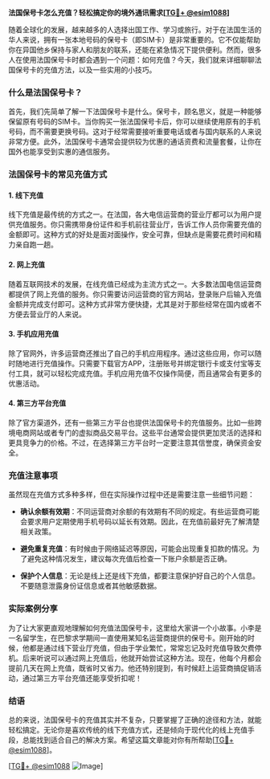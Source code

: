 **法国保号卡怎么充值？轻松搞定你的境外通讯需求[[TG💪+ @esim1088](https://t.me/s/esim1088)]**

随着全球化的发展，越来越多的人选择出国工作、学习或旅行。对于在法国生活的华人来说，拥有一张本地号码的保号卡（即SIM卡）是非常重要的。它不仅能帮助你在异国他乡保持与家人和朋友的联系，还能在紧急情况下提供便利。然而，很多人在使用法国保号卡时都会遇到一个问题：如何充值？今天，我们就来详细聊聊法国保号卡的充值方法，以及一些实用的小技巧。

### 什么是法国保号卡？

首先，我们先简单了解一下法国保号卡是什么。保号卡，顾名思义，就是一种能够保留原有号码的SIM卡。当你购买一张法国保号卡后，你可以继续使用原有的手机号码，而不需要更换号码。这对于经常需要接听重要电话或者与国内联系的人来说非常方便。此外，法国保号卡通常会提供较为优惠的通话资费和流量套餐，让你在国外也能享受到实惠的通信服务。

### 法国保号卡的常见充值方式

#### 1. 线下充值

线下充值是最传统的方式之一。在法国，各大电信运营商的营业厅都可以为用户提供充值服务。你只需携带身份证件和手机前往营业厅，告诉工作人员你需要充值的金额即可。这种方式的好处是面对面操作，安全可靠，但缺点是需要花费时间和精力亲自跑一趟。

#### 2. 网上充值

随着互联网技术的发展，在线充值已经成为主流方式之一。大多数法国电信运营商都提供了网上充值的服务。你只需要访问运营商的官方网站，登录账户后输入充值金额并完成支付即可。这种方式非常方便快捷，尤其是对于那些经常在国内或者不方便去营业厅的人来说。

#### 3. 手机应用充值

除了官网外，许多运营商还推出了自己的手机应用程序。通过这些应用，你可以随时随地进行充值操作。只需要下载官方APP，注册账号并绑定银行卡或支付宝等支付工具，就可以轻松完成充值。手机应用充值不仅操作简便，而且通常会有更多的优惠活动。

#### 4. 第三方平台充值

除了官方渠道外，还有一些第三方平台也提供法国保号卡的充值服务。比如一些跨境电商网站或者专门的虚拟商品交易平台。这些平台通常会提供更加灵活的选择和更具竞争力的价格。不过，在选择第三方平台时一定要注意其信誉度，确保资金安全。

### 充值注意事项

虽然现在充值方式多种多样，但在实际操作过程中还是需要注意一些细节问题：

- **确认余额有效期**：不同运营商对余额的有效期有不同的规定。有些运营商可能会要求用户定期使用手机号码以延长有效期。因此，在充值前最好先了解清楚相关政策。
  
- **避免重复充值**：有时候由于网络延迟等原因，可能会出现重复扣款的情况。为了避免这种情况发生，建议每次充值后检查一下账户余额是否正确。
  
- **保护个人信息**：无论是线上还是线下充值，都要注意保护好自己的个人信息。不要随意泄露身份证信息或者其他敏感数据。

### 实际案例分享

为了让大家更直观地理解如何充值法国保号卡，这里给大家讲一个小故事。小李是一名留学生，在巴黎求学期间一直使用某知名运营商提供的保号卡。刚开始的时候，他都是通过线下营业厅充值，但由于学业繁忙，常常忘记及时充值导致欠费停机。后来听说可以通过网上充值后，他就开始尝试这种方法。现在，他每个月都会提前几天在网上充值，既省时又省力。他还特别提到，有时候赶上运营商搞促销活动，通过第三方平台充值还能享受折扣呢！

### 结语

总的来说，法国保号卡的充值其实并不复杂，只要掌握了正确的途径和方法，就能轻松搞定。无论你是喜欢传统的线下充值方式，还是倾向于现代化的线上充值手段，总能找到适合自己的解决方案。希望这篇文章能对你有所帮助[[TG💪+ @esim1088](https://t.me/s/esim1088)]。

[[TG💪+ @esim1088](https://t.me/s/esim1088) ![Image](https://i.postimg.cc/4NQfJmqS/Snipaste-2025-05-13-00-14-12.png)]